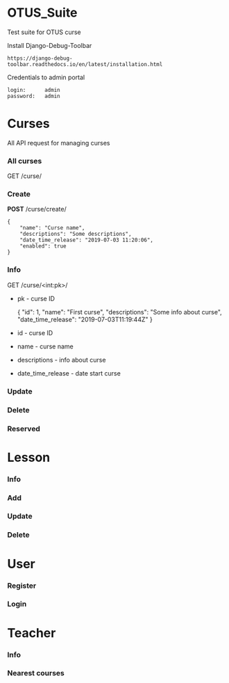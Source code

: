 # OTUS_Suite
Test suite for OTUS curse


Install Django-Debug-Toolbar

    https://django-debug-toolbar.readthedocs.io/en/latest/installation.html
    

Credentials to admin portal
    
    login:      admin
    password:   admin


# Curses
All API request for managing curses  

### All curses
GET /curse/


### Create
**POST** /curse/create/


    {
        "name": "Curse name",
        "descriptions": "Some descriptions",
        "date_time_release": "2019-07-03 11:20:06",
        "enabled": true
    }
    
### Info
GET /curse/\<int:pk\>/
* pk - curse ID


    {
        "id": 1,
        "name": "First curse",
        "descriptions": "Some info about curse",
        "date_time_release": "2019-07-03T11:19:44Z"
    }
 
 * id - curse ID
 * name - curse name
 * descriptions - info about curse
 * date_time_release - date start curse

### Update

### Delete

### Reserved


# Lesson

### Info
### Add
### Update
### Delete

# User
### Register
### Login

# Teacher
### Info
### Nearest courses
